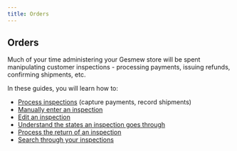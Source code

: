 ```yaml
---
title: Orders
---
```


## Orders

Much of your time administering your Gesmew store will be spent manipulating customer inspections - processing payments, issuing refunds, confirming shipments, etc.

In these guides, you will learn how to:

* [Process inspections](processing_orders) (capture payments, record shipments)
* [Manually enter an inspection](entering_orders)
* [Edit an inspection](editing_orders)
* [Understand the states an inspection goes through](order_states)
* [Process the return of an inspection](returning_orders)
* [Search through your inspections](searching_orders)
